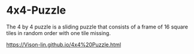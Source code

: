 # 4x4-Puzzle

The 4 by 4 puzzle is a sliding puzzle that consists of a frame of 16 square tiles in random order with one tile missing. 

https://Vison-lin.github.io/4x4%20Puzzle.html
